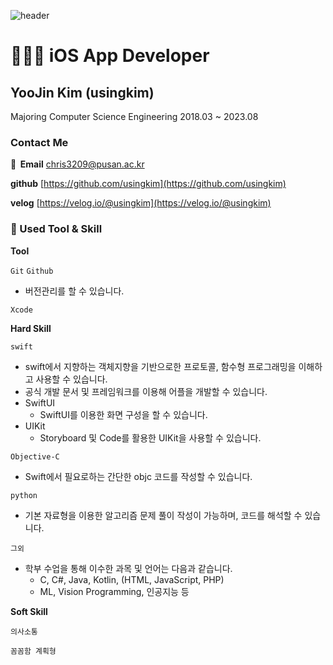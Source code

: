 

![header](https://capsule-render.vercel.app/api?type=transparent&text=usingkim)

# 👩🏻‍💻 iOS App Developer

## YooJin Kim (usingkim)

Majoring Computer Science Engineering
2018.03 ~ 2023.08

### Contact Me

**📨  Email** 
chris3209@pusan.ac.kr

**github** 
[https://github.com/usingkim](https://github.com/usingkim)

**velog** 
[https://velog.io/@usingkim](https://velog.io/@usingkim)


### 📝 Used Tool & Skill

**Tool**

`Git` `Github` 

- 버전관리를 할 수 있습니다.

`Xcode`

**Hard Skill**

`swift`

- swift에서 지향하는 객체지향을 기반으로한 프로토콜, 함수형 프로그래밍을 이해하고 사용할 수 있습니다.
- 공식 개발 문서 및 프레임워크를 이용해 어플을 개발할 수 있습니다.
- SwiftUI
    - SwiftUI를 이용한 화면 구성을 할 수 있습니다.
- UIKit
    - Storyboard 및 Code를 활용한 UIKit을 사용할 수 있습니다.

`Objective-C` 

- Swift에서 필요로하는 간단한 objc 코드를 작성할 수 있습니다.


`python`

- 기본 자료형을 이용한 알고리즘 문제 풀이 작성이 가능하며, 코드를 해석할 수 있습니다.


`그외`

- 학부 수업을 통해 이수한 과목 및 언어는 다음과 같습니다.
    - C, C#, Java, Kotlin, (HTML, JavaScript, PHP)
    - ML, Vision Programming, 인공지능 등
    

**Soft Skill**

`의사소통`  

`꼼꼼함 계획형`


